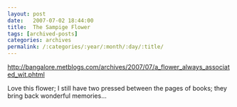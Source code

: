 ```yaml
---
layout: post
date:	2007-07-02 18:44:00
title:  The Sampige Flower
tags: [archived-posts]
categories: archives
permalink: /:categories/:year/:month/:day/:title/
---
```

http://bangalore.metblogs.com/archives/2007/07/a_flower_always_associated_wit.phtml

Love this flower; I still have two pressed between the pages of books; they bring back wonderful memories...
